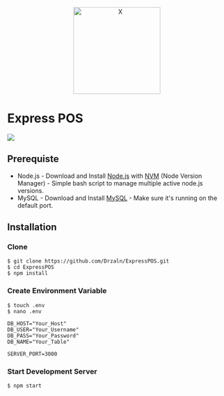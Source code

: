 <div align=center>
<img src=https://upload.wikimedia.org/wikipedia/commons/thumb/d/d9/Node.js_logo.svg/1280px-Node.js_logo.svg.png width="200px;" alt="X"/>
</div>

# Express POS
![](https://img.shields.io/badge/Dependencies-Express-green.svg)


## Prerequiste
- Node.js - Download and Install [Node.js](https://nodejs.org/en/) with [NVM](https://github.com/creationix/nvm) (Node Version Manager) - Simple bash script to manage multiple active node.js versions.
- MySQL - Download and Install [MySQL](https://www.mysql.com/downloads/) - Make sure it's running on the default port.  

## Installation
### Clone
```
$ git clone https://github.com/Drzaln/ExpressPOS.git
$ cd ExpressPOS
$ npm install
```

### Create Environment Variable
```
$ touch .env
$ nano .env
```

```
DB_HOST="Your_Host"
DB_USER="Your_Username"
DB_PASS="Your_Password"
DB_NAME="Your_Table"

SERVER_PORT=3000
```
### Start Development Server
```
$ npm start
```